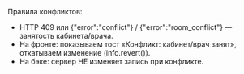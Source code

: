 ﻿Правила конфликтов:
- HTTP 409 или {"error":"conflict"} / {"error":"room_conflict"} — занятость кабинета/врача.
- На фронте: показываем тост «Конфликт: кабинет/врач занят», откатываем изменение (info.revert()).
- На бэке: сервер НЕ изменяет запись при конфликте.
